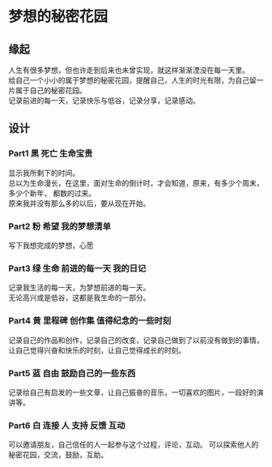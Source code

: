 # 梦想的秘密花园

## 缘起
人生有很多梦想，但也许走到后来也未曾实现，就这样渐渐湮没在每一天里。  
给自己一个小小的属于梦想的秘密花园，提醒自己，人生的时光有限，为自己留一片属于自己的秘密花园。  
记录前进的每一天，记录快乐与低谷，记录分享，记录感动。

## 设计
### Part1 黑 死亡 生命宝贵
显示我所剩下的时间。  
总以为生命漫长，在这里，面对生命的倒计时，才会知道，原来，有多少个周末，多少个新年， 都数的过来。  
原来我并没有那么多的以后，要从现在开始。

### Part2 粉 希望 我的梦想清单  
写下我想完成的梦想，心愿

### Part3 绿 生命 前进的每一天 我的日记 
记录我生活的每一天，为梦想前进的每一天。    
无论高兴或是低谷，这都是我生命的一部分。 

### Part4 黄 里程碑 创作集 值得纪念的一些时刻
记录自己的作品和创作，记录自己的改变，记录自己做到了以前没有做到的事情，让自己觉得兴奋和快乐的时刻，让自己觉得成长的时刻。

### Part5 蓝 自由 鼓励自己的一些东西  
记录给自己有启发的一些文章，让自己振奋的音乐，一切喜欢的图片，一段好的演讲等。

### Part6 白 连接 人 支持 反馈 互动 
可以邀请朋友，自己信任的人一起参与这个过程，评论，互动。
可以探索他人的秘密花园，交流，鼓励，互助。
